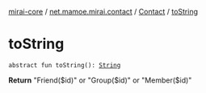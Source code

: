[mirai-core](../../index.md) / [net.mamoe.mirai.contact](../index.md) / [Contact](index.md) / [toString](./to-string.md)

# toString

`abstract fun toString(): `[`String`](https://kotlinlang.org/api/latest/jvm/stdlib/kotlin/-string/index.html)

**Return**
"Friend($id)" or "Group($id)" or "Member($id)"

